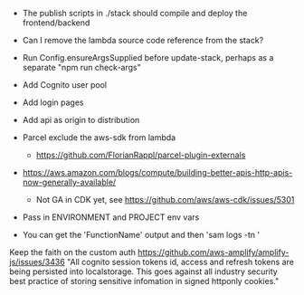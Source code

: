 - The publish scripts in ./stack should compile and deploy the frontend/backend
- Can I remove the lambda source code reference from the stack?
- Run Config.ensureArgsSupplied before update-stack, perhaps as a separate "npm run check-args"

- Add Cognito user pool
- Add login pages
- Add api as origin to distribution
- Parcel exclude the aws-sdk from lambda    
  - https://github.com/FlorianRappl/parcel-plugin-externals

- https://aws.amazon.com/blogs/compute/building-better-apis-http-apis-now-generally-available/
  - Not GA in CDK yet, see https://github.com/aws/aws-cdk/issues/5301
- Pass in ENVIRONMENT and PROJECT env vars
- You can get the 'FunctionName' output and then 'sam logs -tn <FunctionName>'


Keep the faith on the custom auth
    https://github.com/aws-amplify/amplify-js/issues/3436
        "All cognito session tokens id, access and refresh tokens are being persisted into localstorage. This goes against all industry security best practice of storing sensitive infomation in signed httponly cookies."